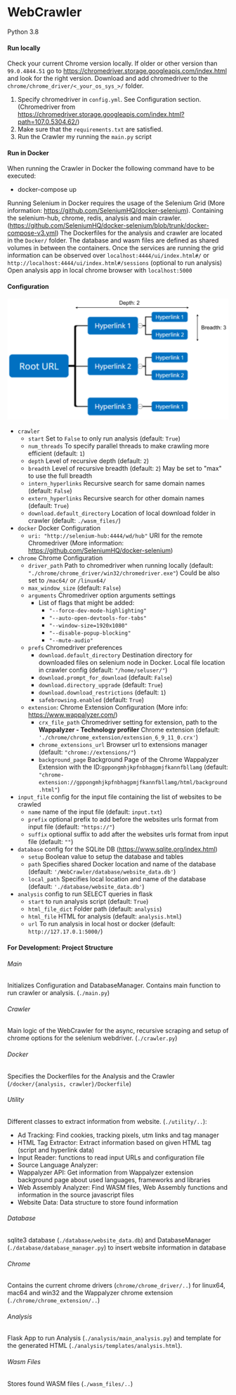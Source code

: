 # WebCrawler
Python 3.8

#### Run locally
Check your current Chrome version locally. If older or other version than `99.0.4844.51` go 
to https://chromedriver.storage.googleapis.com/index.html and look for the right version. 
Download and add chromedriver to the `chrome/chrome_driver/<_your_os_sys_>/` folder.
1. Specify chromedriver in `config.yml`. See Configuration section. (Chromedriver from https://chromedriver.storage.googleapis.com/index.html?path=107.0.5304.62/)
2. Make sure that the `requirements.txt` are satisfied. 
3. Run the Crawler my running the `main.py` script 

#### Run in Docker
When running the Crawler in Docker the following command have to be executed: 

- docker-compose up

Running Selenium in Docker requires the usage of the Selenium Grid (More information: https://github.com/SeleniumHQ/docker-selenium).
Containing the selenium-hub, chrome, redis, analysis and main crawler. (https://github.com/SeleniumHQ/docker-selenium/blob/trunk/docker-compose-v3.yml)
The Dockerfiles for the analysis and crawler are located in the `Docker/` folder. The database and wasm files are defined as shared volumes in between the containers. 
Once the services are running the grid information can be observed over `localhost:4444/ui/index.html#/` or `http://localhost:4444/ui/index.html#/sessions`
(optional to run analysis) Open analysis app in local chrome browser with `localhost:5000`


#### Configuration
![alt text](overview.png)

- `crawler`
  - `start` Set to `False` to only run analysis (default: `True`)
  - `num_threads` To specify parallel threads to make crawling more efficient (default: `1`)
  - `depth` Level of recursive depth (default: `2`)
  - `breadth` Level of recursive breadth (default: `2`) May be set to "max" to use the full breadth 
  - `intern_hyperlinks` Recursive search for same domain names (default: `False`)
  - `extern_hyperlinks` Recursive search for other domain names (default: `True`)
  - `download.default_directory` Location of local download folder in crawler (default: `./wasm_files/`)
- `docker` Docker Configuration    
    - `uri: "http://selenium-hub:4444/wd/hub"` URI for the remote Chromedriver (More information: https://github.com/SeleniumHQ/docker-selenium)
- `chrome` Chrome Configuration    
  - `driver_path` Path to chromedriver when running locally (default: `"./chrome/chrome_driver/win32/chromedriver.exe"`) Could be also set to `/mac64/` or `/linux64/`
  - `max_window_size` (default: `False`)
  - `arguments` Chromedriver option arguments settings
    - List of flags that might be added:
        - `"--force-dev-mode-highlighting"`
        - `"--auto-open-devtools-for-tabs"` 
        - `"--window-size=1920x1080"` 
        - `"--disable-popup-blocking"`
        - `"--mute-audio"`
  - `prefs` Chromedriver preferences 
    - `download.default_directory` Destination directory for downloaded files on selenium node in Docker. Local file location in crawler config (default: `"/home/seluser/"`)
    - `download.prompt_for_download` (default: `False`)
    - `download.directory_upgrade` (default: `True`)
    - `download.download_restrictions` (default: `1`)
    - `safebrowsing.enabled` (default: `True`)
  - `extension`: Chrome Extension Configuration (More info: https://www.wappalyzer.com/)
    - `crx_file_path` Chromedriver setting for extension, path to the **Wappalyzer - Technology profiler** Chrome extension (default: `'./chrome/chrome_extension/extension_6_9_11_0.crx'`)
    - `chrome_extensions_url` Browser url to extensions manager (default: `"chrome://extensions/"`)
    - `background_page` Background Page of the Chrome Wappalyzer Extension with the ID:`gppongmhjkpfnbhagpmjfkannfbllamg` (default: `"chrome-extension://gppongmhjkpfnbhagpmjfkannfbllamg/html/background.html"`)
- `input_file` config for the input file containing the list of websites to be crawled
    - `name` name of the input file (default: `input.txt`)
    - `prefix` optional prefix to add before the websites urls format from input file (default: `"https://"`)  
    - `suffix` optional suffix to add after the websites urls format from input file (default: `""`) 
- `database` config for the SQLite DB (https://www.sqlite.org/index.html)
    - `setup` Boolean value to setup the database and tables 
    - `path` Specifies shared Docker location and name of the database (default: `'/WebCrawler/database/website_data.db'`) 
    - `local_path` Specifies local location and name of the database (default: `'./database/website_data.db'`) 
- `analysis` config to run SELECT queries in flask
    - `start` to run analysis script (default: `True`)
    - `html_file_dict` Folder path (default: `analysis`)
    - `html_file` HTML for analysis (default: `analysis.html`)
    - `url` To run analysis in local host or docker (default: `http://127.17.0.1:5000/`)

#### For Development: Project Structure
###### Main
Initializes Configuration and DatabaseManager. Contains main function to run crawler or analysis. (`./main.py`)
###### Crawler
Main logic of the WebCrawler for the async, recursive scraping and setup of chrome options for the selenium webdriver. (`./crawler.py`)
###### Docker
Specifies the Dockerfiles for the Analysis and the Crawler (`/docker/{analysis, crawler}/Dockerfile`)
###### Utility
Different classes to extract information from website. (`./utility/..`):
- Ad Tracking: Find cookies, tracking pixels, utm links and tag manager
- HTML Tag Extractor: Extract information based on given HTML tag (script and hyperlink data)
- Input Reader: functions to read input URLs and configuration file
- Source Language Analyzer: 
- Wappalyzer API: Get information from Wappalyzer extension background page about used languages, frameworks and libraries
- Web Assembly Analyzer: Find WASM files, Web Assembly functions and information in the source javascript files
- Website Data: Data structure to store found information
###### Database
sqlite3 database (`./database/website_data.db`) and DatabaseManager (`./database/database_manager.py`) to insert website information in database 
###### Chrome
Contains the current chrome drivers (`chrome/chrome_driver/..`) for linux64, mac64 and win32 and the Wappalyzer chrome extension (`./chrome/chrome_extension/..`)
###### Analysis
Flask App to run Analysis (`./analysis/main_analysis.py`) and template for the generated HTML (`./analysis/templates/analysis.html`).
###### Wasm Files
Stores found WASM files (`./wasm_files/..`)
